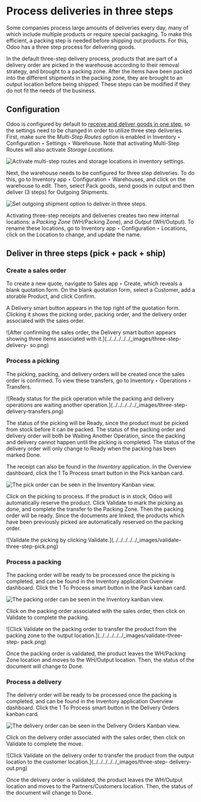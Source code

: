 # Process deliveries in three steps

Some companies process large amounts of deliveries every day, many of which
include multiple products or require special packaging. To make this
efficient, a packing step is needed before shipping out products. For this,
Odoo has a three step process for delivering goods.

In the default three-step delivery process, products that are part of a
delivery order are picked in the warehouse according to their removal
strategy, and brought to a packing zone. After the items have been packed into
the different shipments in the packing zone, they are brought to an output
location before being shipped. These steps can be modified if they do not fit
the needs of the business.

## Configuration

Odoo is configured by default to [receive and deliver goods in one
step](receipts_delivery_one_step.html#inventory-receipts-delivery-one-step),
so the settings need to be changed in order to utilize three step deliveries.
First, make sure the _Multi-Step Routes_ option is enabled in Inventory ‣
Configuration ‣ Settings ‣ Warehouse. Note that activating Multi-Step Routes
will also activate _Storage Locations_.

![Activate multi-step routes and storage locations in inventory
settings.](../../../../../_images/multi-step-routes.png)

Next, the warehouse needs to be configured for three step deliveries. To do
this, go to Inventory app ‣ Configuration ‣ Warehouses, and click on the
warehouse to edit. Then, select Pack goods, send goods in output and then
deliver (3 steps) for Outgoing Shipments.

![Set outgoing shipment option to deliver in three
steps.](../../../../../_images/three-step-warehouse-config.png)

Activating three-step receipts and deliveries creates two new internal
locations: a _Packing Zone_ (WH/Packing Zone), and _Output_ (WH/Output). To
rename these locations, go to Inventory app ‣ Configuration ‣ Locations, click
on the Location to change, and update the name.

## Deliver in three steps (pick + pack + ship)

### Create a sales order

To create a new quote, navigate to Sales app ‣ Create, which reveals a blank
quotation form. On the blank quotation form, select a Customer, add a storable
Product, and click Confirm.

A Delivery smart button appears in the top right of the quotation form.
Clicking it shows the picking order, packing order, and the delivery order
associated with the sales order.

![After confirming the sales order, the Delivery smart button appears showing
three items associated with it.](../../../../../_images/three-step-delivery-
so.png)

### Process a picking

The picking, packing, and delivery orders will be created once the sales order
is confirmed. To view these transfers, go to Inventory ‣ Operations ‣
Transfers.

![Ready status for the pick operation while the packing and delivery
operations are waiting another operation.](../../../../../_images/three-step-
delivery-transfers.png)

The status of the picking will be Ready, since the product must be picked from
stock before it can be packed. The status of the packing order and delivery
order will both be Waiting Another Operation, since the packing and delivery
cannot happen until the picking is completed. The status of the delivery order
will only change to Ready when the packing has been marked Done.

The receipt can also be found in the _Inventory_ application. In the Overview
dashboard, click the 1 To Process smart button in the Pick kanban card.

![The pick order can be seen in the Inventory Kanban
view.](../../../../../_images/three-step-kanban-pick.png)

Click on the picking to process. If the product is in stock, Odoo will
automatically reserve the product. Click Validate to mark the picking as done,
and complete the transfer to the Packing Zone. Then the packing order will be
ready. Since the documents are linked, the products which have been previously
picked are automatically reserved on the packing order.

![Validate the picking by clicking Validate.](../../../../../_images/validate-
three-step-pick.png)

### Process a packing

The packing order will be ready to be processed once the picking is completed,
and can be found in the Inventory application Overview dashboard. Click the 1
To Process smart button in the Pack kanban card.

![The packing order can be seen in the Inventory kanban
view.](../../../../../_images/three-step-kanban-pack.png)

Click on the packing order associated with the sales order, then click on
Validate to complete the packing.

![Click Validate on the packing order to transfer the product from the packing
zone to the output location.](../../../../../_images/validate-three-step-
pack.png)

Once the packing order is validated, the product leaves the WH/Packing Zone
location and moves to the WH/Output location. Then, the status of the document
will change to Done.

### Process a delivery

The delivery order will be ready to be processed once the packing is
completed, and can be found in the Inventory application Overview dashboard.
Click the 1 To Process smart button in the Delivery Orders kanban card.

![The delivery order can be seen in the Delivery Orders Kanban
view.](../../../../../_images/three-step-kanban-delivery.png)

Click on the delivery order associated with the sales order, then click on
Validate to complete the move.

![Click Validate on the delivery order to transfer the product from the output
location to the customer location.](../../../../../_images/three-step-
delivery-out.png)

Once the delivery order is validated, the product leaves the WH/Output
location and moves to the Partners/Customers location. Then, the status of the
document will change to Done.

